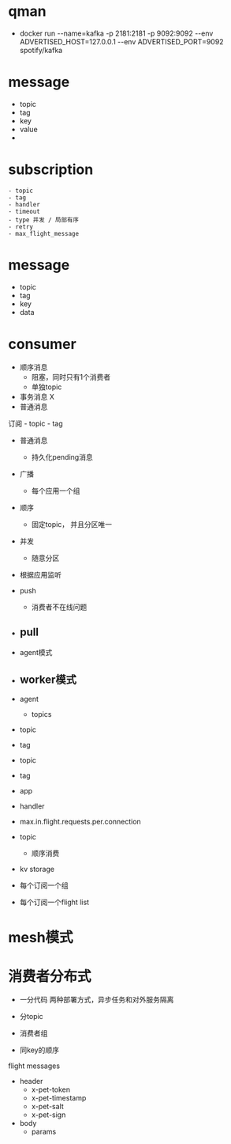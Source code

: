 # qman
- docker run --name=kafka -p 2181:2181 -p 9092:9092 --env ADVERTISED_HOST=127.0.0.1 --env ADVERTISED_PORT=9092 spotify/kafka


# message
- topic
- tag
- key
- value
- 

# subscription
    - topic
    - tag
    - handler
    - timeout
    - type 并发 / 局部有序
    - retry
    - max_flight_message

# message
- topic
- tag
- key
- data

# consumer
- 顺序消息
    - 阻塞，同时只有1个消费者
    - 单独topic
- 事务消息 X
- 普通消息

订阅
    - topic
    - tag

- 普通消息
    - 持久化pending消息

- 广播
    - 每个应用一个组

- 顺序
    - 固定topic， 并且分区唯一

- 并发
    - 随意分区

- 根据应用监听

- push
    - 消费者不在线问题

- pull
    - 

- agent模式

- worker模式
    - 


- agent
    - topics



- topic
- tag
    

- topic
- tag
- app
- handler
- max.in.flight.requests.per.connection


- topic
    - 顺序消费


- kv storage
- 每个订阅一个组
- 每个订阅一个flight list


# mesh模式


# 消费者分布式

- 一分代码 两种部署方式，异步任务和对外服务隔离
- 分topic
- 消费者组


- 同key的顺序


flight messages





- header
    - x-pet-token
    - x-pet-timestamp
    - x-pet-salt
    - x-pet-sign
- body
    - params




